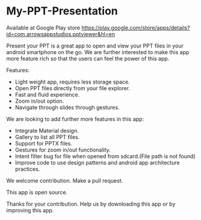 # My-PPT-Presentation

Available at Google Play store https://play.google.com/store/apps/details?id=com.arrowsappstudios.pptviewer&hl=en

Present your PPT is a great app to open and view your PPT files in your android smartphone on the go. We are further interested to make this app more feature rich so that the users can feel the power of this app.

Features:
- Light weight app, requires less storage space.
- Open PPT files directly from your file explorer.
- Fast and fluid experience.
- Zoom in/out option.
- Navigate through slides through gestures.

We are looking to add further more features in this app:
- Integrate Material design.
- Gallery to list all PPT files.
- Support for PPTX files.
- Gestures for zoom in/out functionality.
- Intent filter bug for file when opened from sdcard.(File path is not found)
- Improve code to use design patterns and android app architecture practices.

We welcome contribution. Make a pull request.

This app is open source.

Thanks for your contribution. Help us by downloading this app or by improving this app.
